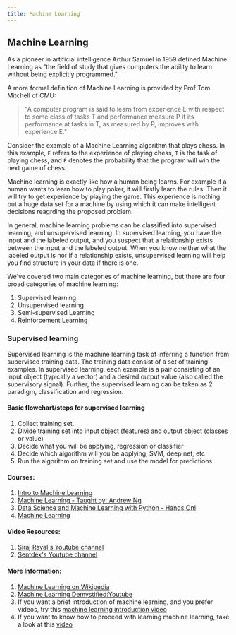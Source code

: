 ```yaml
---
title: Machine Learning
---
```

## Machine Learning

As a pioneer in artificial intelligence Arthur Samuel in 1959 defined Machine Learning as "the field of study that gives computers the ability to learn without being explicitly programmed."

A more formal definition of Machine Learning is provided by Prof Tom Mitchell of CMU:

> "A computer program is said to learn from experience E with respect to some class of tasks T and performance measure P if its performance at tasks in T, as measured by P, improves with experience E."

Consider the example of a Machine Learning algorithm that plays chess. In this example, `E` refers to the experience of playing chess, `T` is the task of playing chess, and `P` denotes the probability that the program will win the next game of chess.

Machine learning is exactly like how a human being learns. For example if a human wants to learn how to play poker, it will firstly learn the rules. Then it will try to get experience by playing the game. This experience is nothing but a huge data set for a machine by using which it can make intelligent decisions reagrding the proposed problem.

In general, machine learning problems can be classified into supervised learning, and unsupervised learning. In supervised learning, you have the input and the labeled output, and you suspect that a relationship exists between the input and the labeled output. When you know neither what the labeled output is nor if a relationship exists, unsupervised learning will help you find structure in your data if there is one.

We've covered two main categories of machine learning, but there are four broad categories of machine learning:

1. Supervised learning
2. Unsupervised learning
3. Semi-supervised Learning
4. Reinforcement Learning

### Supervised learning
Supervised learning is the machine learning task of inferring a function from supervised training data. The training
data consist of a set of training examples. In supervised learning, each example is a pair consisting of an input object
(typically a vector) and a desired output value (also called the supervisory signal). Further, the supervised learning can be taken as 2 paradigm, classification and regression.

#### Basic flowchart/steps for supervised learning
1. Collect training set.
2. Divide training set into input object (features) and output object (classes or value)
3. Decide what you will be applying, regression or classifier
4. Decide which algorithm will you be applying, SVM, deep net, etc
5. Run the algorithm on training set and use the model for predictions

#### Courses:
1. <a href='https://www.udacity.com/course/intro-to-machine-learning--ud120?autoenroll=true' target='_blank' rel='nofollow'>Intro to Machine Learning</a>
2. <a href='https://www.coursera.org/learn/machine-learning' target='_blank' rel='nofollow'>Machine Learning - Taught by:  Andrew Ng</a>
3. <a href='https://www.udemy.com/data-science-and-machine-learning-with-python-hands-on/' target='_blank' rel='nofollow'>Data Science and Machine Learning with Python - Hands On!</a>
4. <a href='http://ciml.info/' target='_blank' rel='nofollow'>Machine Learning</a>

#### Video Resources:

1. <a href="https://www.youtube.com/channel/UCWN3xxRkmTPmbKwht9FuE5A" target="_blank">Siraj Raval's Youtube channel</a>
2. <a href="https://www.youtube.com/channel/UCfzlCWGWYyIQ0aLC5w48gBQ" target="_blank">Sentdex's Youtube channel</a>



#### More Information:

1. <a href='https://en.wikipedia.org/wiki/Machine_learning' target='_blank' rel='nofollow'>Machine Learning on Wikipedia</a>
2. <a href='https://www.youtube.com/watch?v=83uAOzhzs-U' target='_blank' rel='nofollow'>Machine Learning Demystified:Youtube</a>
3. If you want a brief introduction of machine learning, and you prefer videos, try this <a href='https://youtu.be/cKxRvEZd3Mw' target='_blank' rel='nofollow'>machine learning introduction video</a>
4. If you want to know how to proceed with learning machine learning, take a look at this <a href='https://youtu.be/nKW8Ndu7Mjw' target='_blank' rel='nofollow'> video</a>
